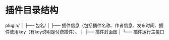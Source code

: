 # 插件目录结构

plugin/
│
├── 包名/
│ ├── 插件信息（包括插件名称、作者信息、发布时间、插件使用key（有key说明是付费插件）、
│ ├── 插件封面图
│ └── 插件运行主接口
